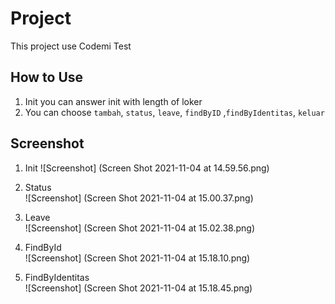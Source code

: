 # Project
This project use Codemi Test

## How to Use
1. Init you can answer init with length of loker
2. You can choose `tambah`, `status`, `leave`, `findByID` ,`findByIdentitas`, `keluar`

## Screenshot

1. Init
![Screenshot] (Screen Shot 2021-11-04 at 14.59.56.png) <br>

2. Status <br>
![Screenshot] (Screen Shot 2021-11-04 at 15.00.37.png)<br>

3. Leave <br>
![Screenshot] (Screen Shot 2021-11-04 at 15.02.38.png)<br>

4. FindById<br>
![Screenshot] (Screen Shot 2021-11-04 at 15.18.10.png)<br>

5. FindByIdentitas<br>
![Screenshot] (Screen Shot 2021-11-04 at 15.18.45.png)
<br>



